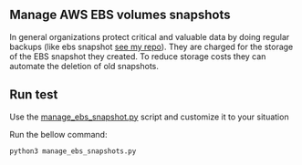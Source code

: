 ## Manage AWS EBS volumes snapshots

In general organizations protect critical and valuable data by doing regular backups (like ebs snapshot [see my repo](https://github.com/boubakr09/create_ebs_snapshot)). They are charged for the storage of the EBS snapshot they created. To reduce storage costs they can automate the deletion of old snapshots.



## Run test

Use the [manage_ebs_snapshot.py](https://github.com/boubakr09/manage_ebs_snapshot/blob/master/manage_ebs_snapshot.py) script and customize it to your situation

Run the bellow command:

```
python3 manage_ebs_snapshots.py
```

